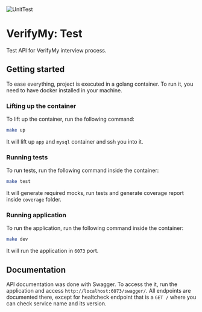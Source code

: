 ![UnitTest](https://github.com/vinyguedess/verifymy-test/actions/workflows/unit_tests.yml/badge.svg)

# VerifyMy: Test
Test API for VerifyMy interview process.

## Getting started
To ease everything, project is executed in a golang container. To run it, you need to have docker installed in your machine.

### Lifting up the container
To lift up the container, run the following command:
```bash
make up
```

It will lift up `app` and `mysql` container and ssh you into it.

### Running tests
To run tests, run the following command inside the container:
```bash
make test
```

It will generate required mocks, run tests and generate coverage report inside `coverage` folder.

### Running application
To run the application, run the following command inside the container:
```bash
make dev
```

It will run the application in `6073` port.

## Documentation
API documentation was done with Swagger. To access the it, run the application and access `http://localhost:6073/swagger/`. All endpoints are documented there, except for healtcheck endpoint that is a `GET /` where you can check
service name and its version.
